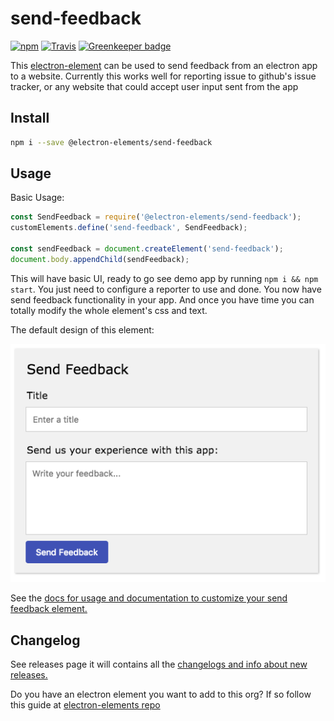 # send-feedback 
[![npm](https://img.shields.io/npm/v/@electron-elements/send-feedback.svg?style=flat-square)](https://npmjs.org/package/@electron-elements/send-feedback)
[![Travis](https://img.shields.io/travis/electron-elements/send-feedback.svg?style=flat-square)](https://travis-ci.org/electron-elements/send-feedback)
[![Greenkeeper badge](https://img.shields.io/badge/Greenkeeper-enabled-blue.svg?style=flat-square)](https://greenkeeper.io/)

This [electron-element](https://github.com/electron-elements/electron-elements#electron-elements) can be used to 
send feedback from an electron app to a website. Currently this works well for reporting 
issue to github's issue tracker, or any website that could accept user input sent from the app

## Install

```bash
npm i --save @electron-elements/send-feedback
```

## Usage

Basic Usage:
```javascript
const SendFeedback = require('@electron-elements/send-feedback');
customElements.define('send-feedback', SendFeedback);

const sendFeedback = document.createElement('send-feedback');
document.body.appendChild(sendFeedback);
```

This will have basic UI, ready to go see demo app by running `npm i && npm start`. 
You just need to configure a reporter to use and done. You now have send feedback 
functionality in your app. And once you have time you can totally modify the whole element's
css and text.

The default design of this element:
<p align="center">
  <img src="send-feedback.png" alt="send feedback design" />
</p>

See the [docs for usage and documentation to customize your send feedback element.](/docs)

## Changelog

See releases page it will contains all the [changelogs and info about new releases.](https://github.com/electron-elements/send-feedback/releases) 

Do you have an electron element you want to add to this org? 
If so follow this guide at [electron-elements repo](https://github.com/electron-elements/electron-elements/blob/master/guides/add-an-electron-element-to-org.md)
